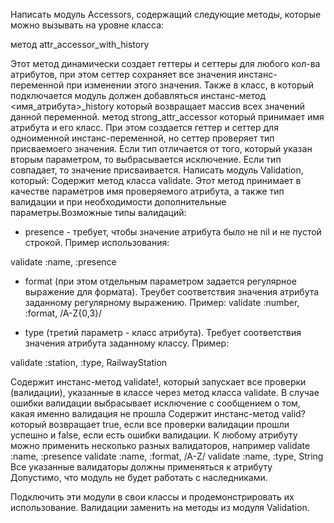 Написать модуль Acсessors, содержащий следующие методы, которые можно вызывать на уровне класса:

метод
attr_accessor_with_history

 Этот метод динамически создает геттеры и сеттеры для любого кол-ва атрибутов, при этом сеттер сохраняет все значения инстанс-переменной при изменении этого значения.
Также в класс, в который подключается модуль должен добавляться инстанс-метод
<имя_атрибута>_history
  который возвращает массив всех значений данной переменной.
метод
strong_attr_accessor
 который принимает имя атрибута и его класс. При этом создается геттер и сеттер для одноименной инстанс-переменной, но сеттер проверяет тип присваемоего значения. Если тип отличается от того, который указан вторым параметром, то выбрасывается исключение. Если тип совпадает, то значение присваивается.
Написать модуль Validation, который:
Содержит метод класса validate. Этот метод принимает в качестве параметров имя проверяемого атрибута, а также тип валидации и при необходимости дополнительные параметры.Возможные типы валидаций:
   - presence - требует, чтобы значение атрибута было не nil и не пустой строкой. Пример использования:

validate :name, :presence


  - format (при этом отдельным параметром задается регулярное выражение для формата). Треубет соответствия значения атрибута заданному регулярному выражению. Пример:
validate :number, :format, /A-Z{0,3}/


 - type (третий параметр - класс атрибута). Требует соответствия значения атрибута заданному классу. Пример:


validate :station, :type, RailwayStation

 Содержит инстанс-метод validate!, который запускает все проверки (валидации), указанные в классе через метод класса validate. В случае ошибки валидации выбрасывает исключение с сообщением о том, какая именно валидация не прошла
Содержит инстанс-метод valid? который возвращает true, если все проверки валидации прошли успешно и false, если есть ошибки валидации.
К любому атрибуту можно применить несколько разных валидаторов, например
validate :name, :presence
validate :name, :format, /A-Z/
validate :name, :type, String
 Все указанные валидаторы должны применяться к атрибуту
Допустимо, что модуль не будет работать с наследниками.

Подключить эти модули в свои классы и продемонстрировать их использование. Валидации заменить на методы из модуля Validation.
